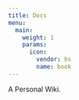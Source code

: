 ```yaml
---
title: Docs
menu:
  main:
    weight: 1
    params:
      icon:
        vendor: bs
        name: book
---
```


A Personal Wiki.
